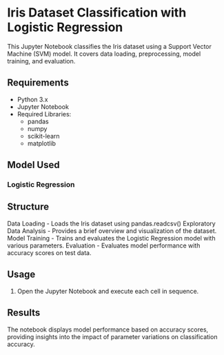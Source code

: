 # Iris Dataset Classification with Logistic Regression
This Jupyter Notebook classifies the Iris dataset using a Support Vector Machine (SVM) model. It covers data loading, preprocessing, model training, and evaluation.

## Requirements
- Python 3.x
-  Jupyter Notebook
-  Required Libraries:
    * pandas
    * numpy
    * scikit-learn
    * matplotlib

## Model Used
### Logistic Regression

## Structure
Data Loading - Loads the Iris dataset using pandas.readcsv()
Exploratory Data Analysis - Provides a brief overview and visualization of the dataset.
Model Training - Trains and evaluates the Logistic Regression model with various parameters.
Evaluation - Evaluates model performance with accuracy scores on test data.

## Usage
1. Open the Jupyter Notebook and execute each cell in sequence.

## Results
The notebook displays model performance based on accuracy scores, providing insights into the impact of parameter variations on classification accuracy.

